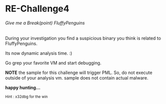 # RE-Challenge4
 ###### Give me a Break(point) FluffyPenguins


During your investigation you find a suspicious binary you think is related to FluffyPenguins.

Its now dynamic analysis time. :) 

Go grep your favorite VM and start debugging. 

**NOTE** the sample for this challenge will trigger PML. So, do not execute outside of your analysis vm. 
sample does not contain actual malware.


 **happy hunting...**


<sub>Hint : x32dbg for the win</sub> 